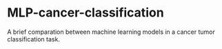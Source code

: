 # MLP-cancer-classification
A brief comparation between machine learning models in a cancer tumor classification task.

